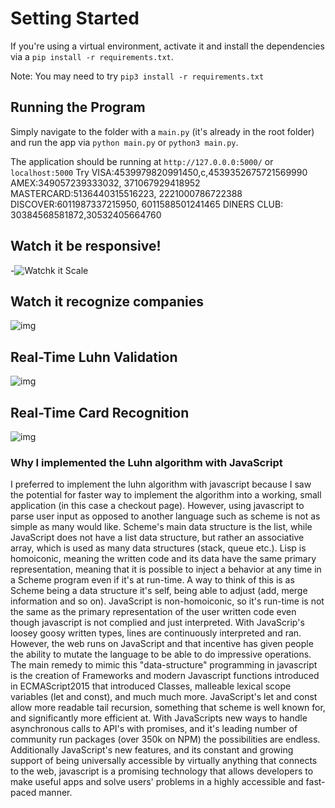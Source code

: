 # Setting Started

If you're using a virtual environment, activate it and install the dependencies via a `pip install -r requirements.txt`.

Note: You may need to try `pip3 install -r requirements.txt`

## Running the Program
Simply navigate to the folder with a `main.py` (it's already in the root folder) and run the app via `python main.py` or `python3 main.py`.

The application should be running at `http://127.0.0.0:5000/` or `localhost:5000`
Try VISA:4539979820991450,c,4539352675721569990
    AMEX:349057239333032, 371067929418952
    MASTERCARD:5136440315516223, 2221000786722388
    DISCOVER:6011987337215950, 6011588501241465
    DINERS CLUB: 30384568581872,30532405664760


## Watch it be responsive!

-![Watchk it Scale](https://i.imgur.com/aENNKp9.gif)

## Watch it recognize companies

![img](https://i.imgur.com/tAnXQxz.gif)

## Real-Time Luhn Validation

![img](https://i.imgur.com/l506e1v.gif)

## Real-Time Card Recognition

![img](https://i.imgur.com/oCNJaYS.gif)

### Why I implemented the Luhn algorithm with JavaScript

I preferred to implement the luhn algorithm with javascript because I saw the potential for faster way to implement the algorithm into a working, small application (in this case a checkout page). However, using javascript to parse user input as opposed to another language such as scheme is not as simple as many would like.
Scheme's main data structure is the list, while JavaScript does not have a list data structure, but rather an associative array, which is used as many data structures (stack, queue etc.). Lisp is homoiconic, meaning the written code and its data have the same primary representation, meaning that it is possible to inject a behavior at any time in a Scheme program even if it's at run-time. A way to think of this is as Scheme being a data structure it's self, being able to adjust (add, merge information and so on). JavaScript is non-homoiconic, so it's run-time is not the same as the primary representation of the user written code even though javascript is not complied and just interpreted. With JavaScrip's loosey goosy written types, lines are continuously interpreted and ran.
However, the web runs on JavaScript and that incentive has given people the ability to mutate the language to be able to do impressive operations. The main remedy to mimic this "data-structure" programming in javascript is the creation of Frameworks and modern Javascript functions introduced in ECMAScript2015 that introduced Classes, malleable lexical scope variables (let and const), and much much more. JavaScript's let and const allow more readable tail recursion, something that scheme is well known for, and significantly more efficient at. With JavaScripts new ways to handle asynchronous calls to API's with promises, and it's leading number of community run packages (over 350k on NPM) the possibilities are endless. Additionally JavaScript's new features, and its constant and growing support of being universally accessible by virtually anything that connects to the web, javascript is a promising technology that allows developers to make useful apps and solve users' problems in a highly accessible and fast-paced manner.
